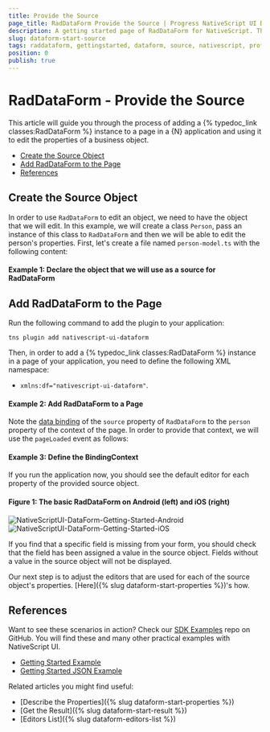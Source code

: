 ```yaml
---
title: Provide the Source
page_title: RadDataForm Provide the Source | Progress NativeScript UI Documentation
description: A getting started page of RadDataForm for NativeScript. This article explains what are the steps to create a RadDataForm instance from scratch and provide the source object that will be edited
slug: dataform-start-source
tags: raddataform, gettingstarted, dataform, source, nativescript, professional, ui
position: 0
publish: true
---
```


# RadDataForm - Provide the Source

This article will guide you through the process of adding a {% typedoc_link classes:RadDataForm %} instance to a page in a {N} application and using it to edit the properties of a business object.

* [Create the Source Object](#create-the-source-object)
* [Add RadDataForm to the Page](#add-raddataform-to-the-page)
* [References](#references)

## Create the Source Object

In order to use `RadDataForm` to edit an object, we need to have the object that we will edit. In this example, we will create a class `Person`, pass an instance of this class to `RadDataForm` and then we will be able to edit the person's properties. First, let's create a file named `person-model.ts` with the following content:

#### Example 1: Declare the object that we will use as a source for RadDataForm

<snippet id='dataform-person-view-model'/>

## Add RadDataForm to the Page

Run the following command to add the plugin to your application:

```
tns plugin add nativescript-ui-dataform
```

Then, in order to add a {% typedoc_link classes:RadDataForm %} instance in a page of your application, you need to define the following XML namespace:

* `xmlns:df="nativescript-ui-dataform"`.

#### Example 2: Add RadDataForm to a Page

<snippet id='dataform-getting-started-xml'/>

Note the [data binding](https://docs.nativescript.org/ui/basics#bindings) of the `source` property of `RadDataForm` to the `person` property of the context of the page. In order to provide that context, we will use the `pageLoaded` event as follows:

#### Example 3: Define the BindingContext

<snippet id='dataform-getting-started-context'/>

If you run the application now, you should see the default editor for each property of the provided source object.

#### Figure 1: The basic RadDataForm on Android (left) and iOS (right)

![NativeScriptUI-DataForm-Getting-Started-Android](../../../img/ns_ui/dataform-start-source-android.png "DataForm in Android") ![NativeScriptUI-DataForm-Getting-Started-iOS](../../../img/ns_ui/dataform-start-source-ios.png "DataForm in iOS")

If you find that a specific field is missing from your form, you should check that the field has been assigned a value in the source object. Fields without a value in the source object will not be displayed.

Our next step is to adjust the editors that are used for each of the source object's properties. [Here]({% slug dataform-start-properties %})'s how.

## References

Want to see these scenarios in action?
Check our [SDK Examples](https://github.com/NativeScript/nativescript-ui-samples) repo on GitHub. You will find these and many other practical examples with NativeScript UI.

* [Getting Started Example](https://github.com/NativeScript/nativescript-ui-samples/tree/master/dataform/app/examples/getting-started)
* [Getting Started JSON Example](https://github.com/NativeScript/nativescript-ui-samples/tree/master/dataform/app/examples/getting-started-json)

Related articles you might find useful:

* [Describe the Properties]({% slug dataform-start-properties %})
* [Get the Result]({% slug dataform-start-result %})
* [Editors List]({% slug dataform-editors-list %})
